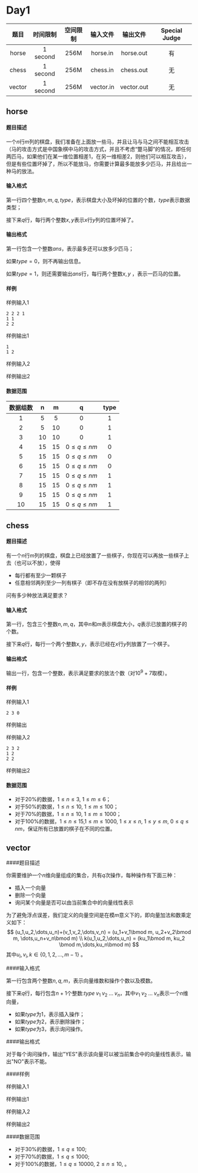 # Day1

|   题目   |   时间限制   | 空间限制 |   输入文件    |    输出文件    | Special Judge |
| :----: | :------: | :--: | :-------: | :--------: | :-----------: |
| horse  | 1 second | 256M | horse.in  | horse.out  |       有       |
| chess  | 1 second | 256M | chess.in  | chess.out  |       无       |
| vector | 1 second | 256M | vector.in | vector.out |       无       |

## horse

#### 题目描述

一个$n$行$m$列的棋盘，我们准备在上面放一些马，并且让马与马之间不能相互攻击（马的攻击方式是中国象棋中马的攻击方式，并且不考虑“蹩马脚”的情况，即任何两匹马，如果他们在某一维位置相差1，在另一维相差2，则他们可以相互攻击），但是有些位置坏掉了，所以不能放马，你需要计算最多能放多少匹马，并且给出一种马的放法。

#### 输入格式

第一行四个整数$n, m,q,type$，表示棋盘大小及坏掉的位置的个数，$type$表示数据类型；

接下来$q$行，每行两个整数$x,y$表示$x$行$y$列的位置坏掉了。

#### 输出格式

第一行包含一个整数$ans$，表示最多还可以放多少匹马；

如果$type = 0$，则不再输出信息。

如果$type = 1$，则还需要输出$ans$行，每行两个整数$x,y$ ，表示一匹马的位置。

#### 样例

样例输入1

```
2 2 2 1
1 1
2 2
```

样例输出1

```
1
1 2
```

样例输入2

样例输出2

#### 数据范围

| 数据组数 |  n   |  m   |         q          | type |
| :--: | :--: | :--: | :----------------: | :--: |
|  1   |  5   |  5   |         0          |  1   |
|  2   |  5   |  10  |         0          |  1   |
|  3   |  10  |  10  |         0          |  1   |
|  4   |  15  |  15  | $0 \leq q \leq nm$ |  0   |
|  5   |  15  |  15  | $0 \leq q \leq nm$ |  0   |
|  6   |  15  |  15  | $0 \leq q \leq nm$ |  0   |
|  7   |  15  |  15  | $0 \leq q \leq nm$ |  1   |
|  8   |  15  |  15  | $0 \leq q \leq nm$ |  1   |
|  9   |  15  |  15  | $0 \leq q \leq nm$ |  1   |
|  10  |  15  |  15  | $0 \leq q \leq nm$ |  1   |



## chess

#### 题目描述

有一个$n$行$m$列的棋盘，棋盘上已经放置了一些棋子，你现在可以再放一些棋子上去（也可以不放），使得

- 每行都有至少一颗棋子
- 任意相邻两列至少一列有棋子（即不存在没有放棋子的相邻的两列）

问有多少种放法满足要求？

#### 输入格式

第一行，包含三个整数$n, m, q$，其中$n$和$m$表示棋盘大小，$q$表示已放置的棋子的个数。

接下来$q$行，每行一个两个整数$x,y$，表示已经在$x$行$y$列放置了一个棋子。

#### 输出格式

输出一行，包含一个整数，表示满足要求的放法个数（对$10^9 + 7$取模）。

#### 样例

样例输入1

```
2 3 0
```

样例输出

样例输入2

```
2 3 2
1 2
2 2
```


样例输出2

#### 数据范围

- 对于$20\%$的数据，$1 \leq n \leq 3$, $1 \leq m \leq 6$；
- 对于$50\%$的数据，$1 \leq n \leq 10$, $1 \leq m \leq 100$；
- 对于$70\%$的数据，$1 \leq n \leq 10$, $1 \leq m \leq 1000$；
- 对于$100\%$的数据，$1 \leq n \leq 15$,$1 \leq m \leq 1000$, $1 \leq x \leq n$, $1 \leq y \leq m$, $0 \leq q \leq nm$，保证所有已放置的棋子在不同的位置。  

## vector

####题目描述

你需要维护一个$n$维向量组成的集合，共有$q$次操作，每种操作有下面三种：

- 插入一个向量
- 删除一个向量
- 询问某个向量是否可以由当前集合中的向量线性表示

为了避免浮点误差，我们定义的向量空间是在模$m$意义下的，即向量加法和数乘定义如下：
$$
(u_1,u_2,\dots,u_n)+(v_1,v_2,\dots,v_n) = (u_1+v_1\bmod m, u_2+v_2\bmod m, \dots,u_n+v_n\bmod m) \\
k(u_1,u_2,\dots,u_n) = (ku_1\bmod m, ku_2 \bmod m,\dots,ku_n\bmod m)
$$
其中$u_i, v_i, k \in \{0, 1, 2, \dots, m-1\}$ 。

####输入格式

第一行包含两个整数$n,q,m$，表示向量维数和操作个数以及模数。

接下来$q$行，每行包含$n+1$个整数:$type \; v_1\; v_2\; \dots \; v_n$，其中$v_1 \; v_2 \; \dots \; v_n$表示一个$n$维向量，

- 如果$type$为$1$，表示插入操作；
- 如果$type$为2，表示删除操作；
- 如果$type$为3，表示询问操作。 

####输出格式

对于每个询问操作，输出"YES"表示该向量可以被当前集合中的向量线性表示，输出"NO"表示不能。

####样例

样例输入1

样例输出1

样例输入2

样例输出2

####数据范围

- 对于$30\%$的数据，$1 \leq q \leq 100$;
- 对于$70\%$的数据，$1 \leq q \leq 1000$;
- 对于$100\%$的数据，$1 \leq q \leq 10000$, $2 \leq n \leq 10$, 。

